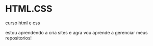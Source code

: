 # HTML.CSS
 curso html e css

 estou aprendendo a cria sites e agra vou aprende a gerenciar meus repositorios!

